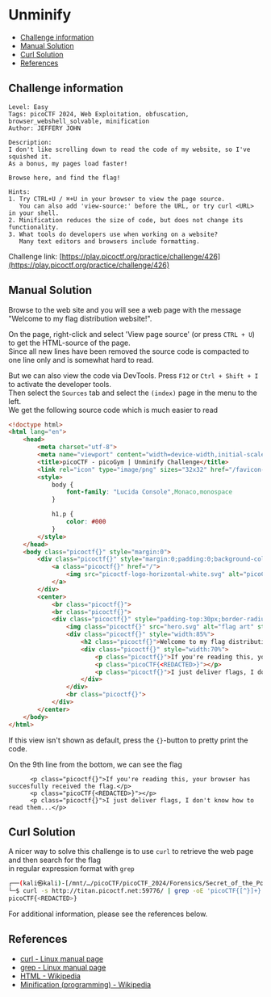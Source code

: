 # Unminify

- [Challenge information](#challenge-information)
- [Manual Solution](#manual-solution)
- [Curl Solution](#curl-solution)
- [References](#references)

## Challenge information

```text
Level: Easy
Tags: picoCTF 2024, Web Exploitation, obfuscation, browser_webshell_solvable, minification
Author: JEFFERY JOHN

Description:
I don't like scrolling down to read the code of my website, so I've squished it. 
As a bonus, my pages load faster!

Browse here, and find the flag!

Hints:
1. Try CTRL+U / ⌘+U in your browser to view the page source. 
   You can also add 'view-source:' before the URL, or try curl <URL> in your shell.
2. Minification reduces the size of code, but does not change its functionality.
3. What tools do developers use when working on a website? 
   Many text editors and browsers include formatting.
```

Challenge link: [https://play.picoctf.org/practice/challenge/426](https://play.picoctf.org/practice/challenge/426)

## Manual Solution

Browse to the web site and you will see a web page with the message "Welcome to my flag distribution website!".

On the page, right-click and select 'View page source' (or press `CTRL + U`) to get the HTML-source of the page.  
Since all new lines have been removed the source code is compacted to one line only and is somewhat hard to read.

But we can also view the code via DevTools. Press `F12` or `Ctrl + Shift + I` to activate the developer tools.  
Then select the `Sources` tab and select the `(index)` page in the menu to the left.  
We get the following source code which is much easier to read

```html
<!doctype html>
<html lang="en">
    <head>
        <meta charset="utf-8">
        <meta name="viewport" content="width=device-width,initial-scale=1">
        <title>picoCTF - picoGym | Unminify Challenge</title>
        <link rel="icon" type="image/png" sizes="32x32" href="/favicon-32x32.png">
        <style>
            body {
                font-family: "Lucida Console",Monaco,monospace
            }

            h1,p {
                color: #000
            }
        </style>
    </head>
    <body class="picoctf{}" style="margin:0">
        <div class="picoctf{}" style="margin:0;padding:0;background-color:#757575;display:auto;height:40%">
            <a class="picoctf{}" href="/">
                <img src="picoctf-logo-horizontal-white.svg" alt="picoCTF logo" style="display:inline-block;width:160px;height:90px;padding-left:30px">
            </a>
        </div>
        <center>
            <br class="picoctf{}">
            <br class="picoctf{}">
            <div class="picoctf{}" style="padding-top:30px;border-radius:3%;box-shadow:0 5px 10px #0000004d;width:50%;align-self:center">
                <img class="picoctf{}" src="hero.svg" alt="flag art" style="width:150px;height:150px">
                <div class="picoctf{}" style="width:85%">
                    <h2 class="picoctf{}">Welcome to my flag distribution website!</h2>
                    <div class="picoctf{}" style="width:70%">
                        <p class="picoctf{}">If you're reading this, your browser has succesfully received the flag.</p>
                        <p class="picoCTF{<REDACTED>}"></p>
                        <p class="picoctf{}">I just deliver flags, I don't know how to read them...</p>
                    </div>
                </div>
                <br class="picoctf{}">
            </div>
        </center>
    </body>
</html>
```

If this view isn't shown as default, press the `{}`-button to pretty print the code.

On the 9th line from the bottom, we can see the flag

```text
      <p class="picoctf{}">If you're reading this, your browser has succesfully received the flag.</p>
      <p class="picoCTF{<REDACTED>}"></p>
      <p class="picoctf{}">I just deliver flags, I don't know how to read them...</p>
```

## Curl Solution

A nicer way to solve this challenge is to use `curl` to retrieve the web page and then search for the flag  
in regular expression format with `grep`

```bash
┌──(kali㉿kali)-[/mnt/…/picoCTF/picoCTF_2024/Forensics/Secret_of_the_Polyglot]
└─$ curl -s http://titan.picoctf.net:59776/ | grep -oE 'picoCTF{[^}]+}'
picoCTF{<REDACTED>}
```

For additional information, please see the references below.

## References

- [curl - Linux manual page](https://man7.org/linux/man-pages/man1/curl.1.html)
- [grep - Linux manual page](https://man7.org/linux/man-pages/man1/grep.1.html)
- [HTML - Wikipedia](https://en.wikipedia.org/wiki/HTML)
- [Minification (programming) - Wikipedia](https://en.wikipedia.org/wiki/Minification_(programming))
